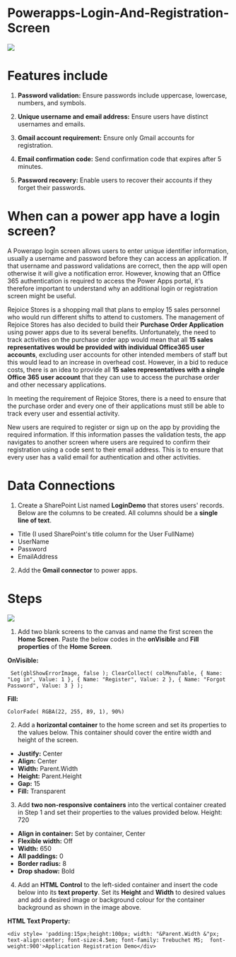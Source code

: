 # Powerapps-Login-And-Registration-Screen

![](https://miro.medium.com/v2/resize:fit:2000/format:webp/1*ri_IQr_oyxf2s7wx8enzGg.png)

# Features include

1. **Password validation:**
Ensure passwords include uppercase, lowercase, numbers, and symbols.

2. **Unique username and email address:**
Ensure users have distinct usernames and emails.

3. **Gmail account requirement:**
Ensure only Gmail accounts for registration.

4. **Email confirmation code:**
   Send confirmation code that expires after 5 minutes.

5. **Password recovery:**
Enable users to recover their accounts if they forget their passwords.


# When can a power app have a login screen?
A Powerapp login screen allows users to enter unique identifier information, usually a username and password before they can access an application. If that username and password validations are correct, then the app will open otherwise it will give a notification error. However, knowing that an Office 365 authentication is required to access the Power Apps portal, it's therefore important to understand why an additional login or registration screen might be useful.

Rejoice Stores is a shopping mall that plans to employ 15 sales personnel who would run different shifts to attend to customers. The management of Rejoice Stores has also decided to build their **Purchase Order Application** using power apps due to its several benefits. Unfortunately, the need to track activities on the purchase order app would mean that all **15 sales representatives would be provided with individual Office365 user accounts**, excluding user accounts for other intended members of staff but this would lead to an increase in overhead cost. However, in a bid to reduce costs, there is an idea to provide all **15 sales representatives with a single Office 365 user account** that they can use to access the purchase order and other necessary applications.

In meeting the requirement of Rejoice Stores, there is a need to ensure that the purchase order and every one of their applications must still be able to track every user and essential activity.

New users are required to register or sign up on the app by providing the required information. If this information passes the validation tests, the app navigates to another screen where users are required to confirm their registration using a code sent to their email address. This is to ensure that every user has a valid email for authentication and other activities.

# Data Connections
1. Create a SharePoint List named **LoginDemo** that stores users' records. Below are the columns to be created. All columns should be a **single line of text**.
* Title (I used SharePoint's title column for the User FullName)
* UserName
* Password
* EmailAddress

2. Add the **Gmail connector** to power apps.

# Steps
![](https://miro.medium.com/v2/resize:fit:1400/format:webp/1*vo-coBCLfaUscPcnzycK5g.png)

1. Add two blank screens to the canvas and name the first screen the **Home Screen**. Paste the below codes in the **onVisible** and **Fill properties** of the **Home Screen**.

**OnVisible:**

` Set(gblShowErrorImage, false );
   ClearCollect(
      colMenuTable,
      {
          Name: "Log in",
          Value: 1
      },
      {
          Name: "Register",
          Value: 2
      },
      {
          Name: "Forgot Password",
          Value: 3
      }
   );`

**Fill:**

`ColorFade( RGBA(22, 255, 89, 1), 90%)`

2. Add a **horizontal container** to the home screen and set its properties to the values below. This container should cover the entire width and height of the screen.

* **Justify:** Center
* **Align:** Center
* **Width:** Parent.Width
* **Height:** Parent.Height
* **Gap:** 15
* **Fill:** Transparent

3. Add **two non-responsive containers** into the vertical container created in Step 1 and set their properties to the values provided below.
Height: 720
* **Align in container:** Set by container, Center
* **Flexible width:** Off
* **Width:** 650
* **All paddings:** 0
* **Border radius:** 8
* **Drop shadow:** Bold

4. Add an **HTML Control** to the left-sided container and insert the code below into its **text property**. Set its **Height** and **Width** to desired values and add a desired image or background colour for the container background as shown in the image above.

**HTML Text Property:**

`<div style= 'padding:15px;height:100px; width: "&Parent.Width &"px;  
text-align:center; font-size:4.5em; font-family: Trebuchet MS; 
font-weight:900'>Application Registration Demo</div>`

